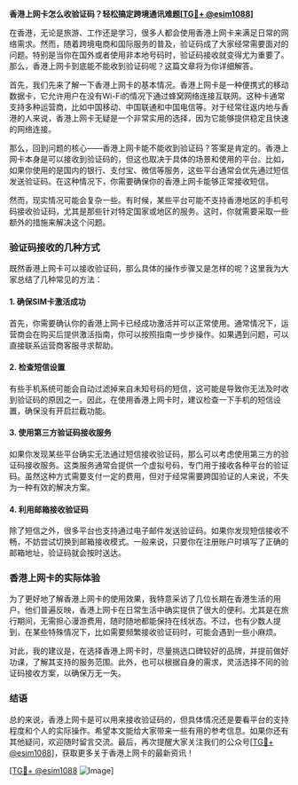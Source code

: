 **香港上网卡怎么收验证码？轻松搞定跨境通讯难题[[TG💪+ @esim1088](https://t.me/s/esim1088)]**

在香港，无论是旅游、工作还是学习，很多人都会使用香港上网卡来满足日常的网络需求。然而，随着跨境电商和国际服务的普及，验证码成了大家经常需要面对的问题。特别是当你在国外或者使用非本地号码时，验证码接收就变得尤为重要了。那么，香港上网卡到底能不能收到验证码呢？这篇文章将为你详细解答。

首先，我们先来了解一下香港上网卡的基本情况。香港上网卡是一种便携式的移动数据卡，它允许用户在没有Wi-Fi的情况下通过蜂窝网络连接互联网。这种卡通常支持多种运营商，比如中国移动、中国联通和中国电信等。对于经常往返内地与香港的人来说，香港上网卡无疑是一个非常实用的选择，因为它能够提供稳定且快速的网络连接。

那么，回到问题的核心——香港上网卡能不能收到验证码？答案是肯定的。香港上网卡本身是可以接收到验证码的，但这也取决于具体的场景和使用的平台。比如，如果你使用的是国内的银行、支付宝、微信等服务，这些平台通常会优先通过短信发送验证码。在这种情况下，你需要确保你的香港上网卡能够正常接收短信。

然而，现实情况可能会复杂一些。有时候，某些平台可能不支持香港地区的手机号码接收验证码，尤其是那些针对特定国家或地区的服务。这时，你就需要采取一些额外的措施来解决这个问题。

### 验证码接收的几种方式

既然香港上网卡可以接收验证码，那么具体的操作步骤又是怎样的呢？这里我为大家总结了几种常见的方法：

#### 1. 确保SIM卡激活成功

首先，你需要确认你的香港上网卡已经成功激活并可以正常使用。通常情况下，运营商会在购买后提供激活指南，你可以按照指南一步步操作。如果遇到问题，可以直接联系运营商客服寻求帮助。

#### 2. 检查短信设置

有些手机系统可能会自动过滤掉来自未知号码的短信，这可能是导致你无法及时收到验证码的原因之一。因此，在使用香港上网卡时，建议检查一下手机的短信设置，确保没有开启拦截功能。

#### 3. 使用第三方验证码接收服务

如果你发现某些平台确实无法通过短信接收验证码，那么可以考虑使用第三方的验证码接收服务。这类服务通常会提供一个虚拟号码，专门用于接收各种平台的验证码。虽然这种方式需要支付一定的费用，但对于经常需要跨国验证的人来说，不失为一种有效的解决方案。

#### 4. 利用邮箱接收验证码

除了短信之外，很多平台也支持通过电子邮件发送验证码。如果你发现短信接收不畅，不妨尝试切换到邮箱接收模式。一般来说，只要你在注册账户时填写了正确的邮箱地址，验证码就会按时送达。

### 香港上网卡的实际体验

为了更好地了解香港上网卡的使用效果，我特意采访了几位长期在香港生活的用户。他们普遍反映，香港上网卡在日常生活中确实提供了很大的便利。尤其是在旅行期间，无需担心漫游费用，随时随地都能保持在线状态。不过，也有少数人提到，在某些特殊情况下，比如需要频繁接收验证码时，可能会遇到一些小麻烦。

对此，我的建议是，在选择香港上网卡时，尽量挑选口碑较好的品牌，并提前做好功课，了解其支持的服务范围。此外，也可以根据自身的需求，灵活选择不同的验证码接收方案，以确保万无一失。

### 结语

总的来说，香港上网卡是可以用来接收验证码的，但具体情况还是要看平台的支持程度和个人的实际操作。希望本文能给大家带来一些有用的参考信息。如果你还有其他疑问，欢迎随时留言交流。最后，再次提醒大家关注我们的公众号[[TG💪+ @esim1088](https://t.me/s/esim1088)]，获取更多关于香港上网卡的最新资讯！

[[TG💪+ @esim1088](https://t.me/s/esim1088) ![Image](https://i.postimg.cc/4NQfJmqS/Snipaste-2025-05-13-00-14-12.png)]